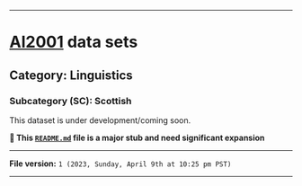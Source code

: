 
***

# [AI2001](https://github.com/seanpm2001/AI2001/) data sets

## Category: Linguistics

### Subcategory (SC): Scottish

This dataset is under development/coming soon.

**🌱️ This [`README.md`](/README.md) file is a major stub and need significant expansion**

***

**File version:** `1 (2023, Sunday, April 9th at 10:25 pm PST)`

***

